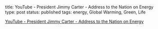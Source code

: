 title: YouTube - President Jimmy Carter - Address to the Nation on Energy
type: post
status: published
tags: energy, Global Warming, Green, Life


  
[YouTube - President Jimmy Carter - Address to the Nation on Energy](http://www.youtube.com/watch?v=-tPePpMxJaA&eurl=http://bsalert.com/news/2310/Jimmy_Carters_Proposed_Energy_Policy_In_1977.html)
